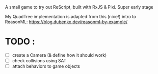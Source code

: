 A small game to try out ReScript, built with RxJS & Pixi.
Super early stage

My QuadTree implementation is adapted from this (nice!) intro to ReasonML: https://blog.dubenko.dev/reasonml-by-example/ 

# TODO :

- [ ] create a Camera (& define how it should work)
- [ ] check collisions using SAT
- [ ] attach behaviors to game objects
